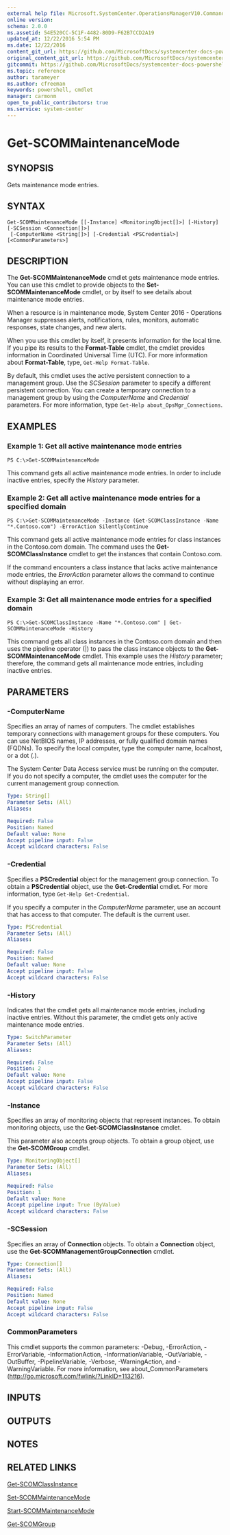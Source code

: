 ```yaml
---
external help file: Microsoft.SystemCenter.OperationsManagerV10.Commands.dll-Help.xml
online version: 
schema: 2.0.0
ms.assetid: 54E520CC-5C1F-4482-80D9-F62B7CCD2A19
updated_at: 12/22/2016 5:54 PM
ms.date: 12/22/2016
content_git_url: https://github.com/MicrosoftDocs/systemcenter-docs-powershell/blob/master/systemcenter-cmdlets/SystemCenter2016/OperationsManager/vlatest/Get-SCOMMaintenanceMode.md
original_content_git_url: https://github.com/MicrosoftDocs/systemcenter-docs-powershell/blob/master/systemcenter-cmdlets/SystemCenter2016/OperationsManager/vlatest/Get-SCOMMaintenanceMode.md
gitcommit: https://github.com/MicrosoftDocs/systemcenter-docs-powershell/blob/17c3a51bd892aad46c731d9f381f0704b4815004/systemcenter-cmdlets/SystemCenter2016/OperationsManager/vlatest/Get-SCOMMaintenanceMode.md
ms.topic: reference
author: tarameyer
ms.author: cfreeman
keywords: powershell, cmdlet
manager: carmonm
open_to_public_contributors: true
ms.service: system-center
---
```


# Get-SCOMMaintenanceMode

## SYNOPSIS
Gets maintenance mode entries.

## SYNTAX

```
Get-SCOMMaintenanceMode [[-Instance] <MonitoringObject[]>] [-History] [-SCSession <Connection[]>]
 [-ComputerName <String[]>] [-Credential <PSCredential>] [<CommonParameters>]
```

## DESCRIPTION
The **Get-SCOMMaintenanceMode** cmdlet gets maintenance mode entries.
You can use this cmdlet to provide objects to the **Set-SCOMMaintenanceMode** cmdlet, or by itself to see details about maintenance mode entries.

When a resource is in maintenance mode, System Center 2016 - Operations Manager suppresses alerts, notifications, rules, monitors, automatic responses, state changes, and new alerts.

When you use this cmdlet by itself, it presents information for the local time.
If you pipe its results to the **Format-Table** cmdlet, the cmdlet provides information in Coordinated Universal Time (UTC).
For more information about **Format-Table**, type, `Get-Help Format-Table`.

By default, this cmdlet uses the active persistent connection to a management group.
Use the *SCSession* parameter to specify a different persistent connection.
You can create a temporary connection to a management group by using the *ComputerName* and *Credential* parameters.
For more information, type `Get-Help about_OpsMgr_Connections`.

## EXAMPLES

### Example 1: Get all active maintenance mode entries
```
PS C:\>Get-SCOMMaintenanceMode
```

This command gets all active maintenance mode entries.
In order to include inactive entries, specify the *History* parameter.

### Example 2: Get all active maintenance mode entries for a specified domain
```
PS C:\>Get-SCOMMaintenanceMode -Instance (Get-SCOMClassInstance -Name "*.Contoso.com") -ErrorAction SilentlyContinue
```

This command gets all active maintenance mode entries for class instances in the Contoso.com domain.
The command uses the **Get-SCOMClassInstance** cmdlet to get the instances that contain Contoso.com.

If the command encounters a class instance that lacks active maintenance mode entries, the *ErrorAction* parameter allows the command to continue without displaying an error.

### Example 3: Get all maintenance mode entries for a specified domain
```
PS C:\>Get-SCOMClassInstance -Name "*.Contoso.com" | Get-SCOMMaintenanceMode -History
```

This command gets all class instances in the Contoso.com domain and then uses the pipeline operator (|) to pass the class instance objects to the **Get-SCOMMaintenanceMode** cmdlet.
This example uses the *History* parameter; therefore, the command gets all maintenance mode entries, including inactive entries.

## PARAMETERS

### -ComputerName
Specifies an array of names of computers.
The cmdlet establishes temporary connections with management groups for these computers.
You can use NetBIOS names, IP addresses, or fully qualified domain names (FQDNs).
To specify the local computer, type the computer name, localhost, or a dot (.).

The System Center Data Access service must be running on the computer.
If you do not specify a computer, the cmdlet uses the computer for the current management group connection.

```yaml
Type: String[]
Parameter Sets: (All)
Aliases: 

Required: False
Position: Named
Default value: None
Accept pipeline input: False
Accept wildcard characters: False
```

### -Credential
Specifies a **PSCredential** object for the management group connection.
To obtain a **PSCredential** object, use the **Get-Credential** cmdlet.
For more information, type `Get-Help Get-Credential`.

If you specify a computer in the *ComputerName* parameter, use an account that has access to that computer.
The default is the current user.

```yaml
Type: PSCredential
Parameter Sets: (All)
Aliases: 

Required: False
Position: Named
Default value: None
Accept pipeline input: False
Accept wildcard characters: False
```

### -History
Indicates that the cmdlet gets all maintenance mode entries, including inactive entries.
Without this parameter, the cmdlet gets only active maintenance mode entries.

```yaml
Type: SwitchParameter
Parameter Sets: (All)
Aliases: 

Required: False
Position: 2
Default value: None
Accept pipeline input: False
Accept wildcard characters: False
```

### -Instance
Specifies an array of monitoring objects that represent instances.
To obtain monitoring objects, use the **Get-SCOMClassInstance** cmdlet.

This parameter also accepts group objects.
To obtain a group object, use the **Get-SCOMGroup** cmdlet.

```yaml
Type: MonitoringObject[]
Parameter Sets: (All)
Aliases: 

Required: False
Position: 1
Default value: None
Accept pipeline input: True (ByValue)
Accept wildcard characters: False
```

### -SCSession
Specifies an array of **Connection** objects.
To obtain a **Connection** object, use the **Get-SCOMManagementGroupConnection** cmdlet.

```yaml
Type: Connection[]
Parameter Sets: (All)
Aliases: 

Required: False
Position: Named
Default value: None
Accept pipeline input: False
Accept wildcard characters: False
```

### CommonParameters
This cmdlet supports the common parameters: -Debug, -ErrorAction, -ErrorVariable, -InformationAction, -InformationVariable, -OutVariable, -OutBuffer, -PipelineVariable, -Verbose, -WarningAction, and -WarningVariable. For more information, see about_CommonParameters (http://go.microsoft.com/fwlink/?LinkID=113216).

## INPUTS

## OUTPUTS

## NOTES

## RELATED LINKS

[Get-SCOMClassInstance](xref:SystemCenter2016/OperationsManager/vlatest/Get-SCOMClassInstance.md)

[Set-SCOMMaintenanceMode](xref:SystemCenter2016/OperationsManager/vlatest/Set-SCOMMaintenanceMode.md)

[Start-SCOMMaintenanceMode](xref:SystemCenter2016/OperationsManager/vlatest/Start-SCOMMaintenanceMode.md)

[Get-SCOMGroup](xref:SystemCenter2016/OperationsManager/vlatest/Get-SCOMGroup.md)

